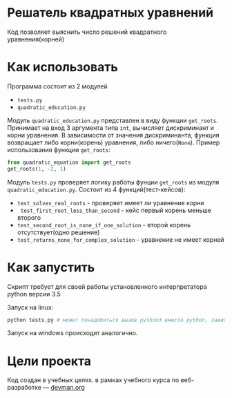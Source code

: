# Решатель квадратных уравнений
Код позволяет выяснить число решений квадратного уравнения(корней)


# Как использовать

Программа состоит из 2 модулей
- ```tests.py``` 
- ```quadratic_education.py```

Модуль ```quadratic_education.py``` представлен в виду функции ```get_roots```. Принимает на вход 3 аргумента типа ```int```, вычисляет дискриминант и корни уравнения. В зависимости от значения дискриминанта, функция возвращает либо корни(корень) уравнения, либо ничего(```None```).
Пример использования функции ```get_roots```:
```python
from quadratic_equation import get_roots
get_roots(1, -2, 1)
```
Модуль ```tests.py``` проверяет логику работы фунции ```get_roots``` из модуля  ```quadratic_education.py```.
Состоит из 4 функций(тест-кейсов):
- ```test_solves_real_roots``` - проверяет имеет ли уравнение корни
- ``` test_first_root_less_than_second``` - кейс первый корень меньше второго
- ```test_second_root_is_none_if_one_solution``` - второй корень отсутствует(одно решение)
- ```test_returns_none_for_complex_solution``` - уравнение не имеет корней

# Как запустить

Скрипт требует для своей работы установленного интерпретатора python версии 3.5

Запуск на linux:

```bash
python tests.py # может понадобиться вызов python3 вместо python, зависит от настроек операционной системы
```

Запуск на windows происходит аналогично.

# Цели проекта

Код создан в учебных целях. в рамках учебного курса по веб-разработке ― [devman.org](https://devman.org)
